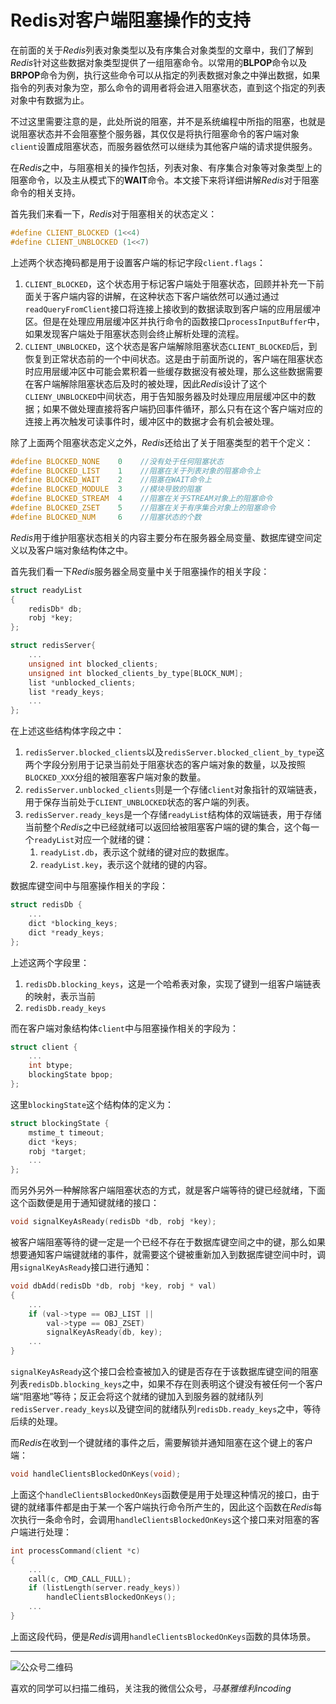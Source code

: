 # Redis对客户端阻塞操作的支持
在前面的关于*Redis*列表对象类型以及有序集合对象类型的文章中，我们了解到*Redis*针对这些数据对象类型提供了一组阻塞命令。以常用的**BLPOP**命令以及**BRPOP**命令为例，执行这些命令可以从指定的列表数据对象之中弹出数据，如果指令的列表对象为空，那么命令的调用者将会进入阻塞状态，直到这个指定的列表对象中有数据为止。

不过这里需要注意的是，此处所说的阻塞，并不是系统编程中所指的阻塞，也就是说阻塞状态并不会阻塞整个服务器，其仅仅是将执行阻塞命令的客户端对象`client`设置成阻塞状态，而服务器依然可以继续为其他客户端的请求提供服务。

在*Redis*之中，与阻塞相关的操作包括，列表对象、有序集合对象等对象类型上的阻塞命令，以及主从模式下的**WAIT**命令。本文接下来将详细讲解*Redis*对于阻塞命令的相关支持。

首先我们来看一下，*Redis*对于阻塞相关的状态定义：
```c
#define CLIENT_BLOCKED (1<<4)
#define CLIENT_UNBLOCKED (1<<7)
```
上述两个状态掩码都是用于设置客户端的标记字段`client.flags`：
1. `CLIENT_BLOCKED`，这个状态用于标记客户端处于阻塞状态，回顾并补充一下前面关于客户端内容的讲解，在这种状态下客户端依然可以通过通过`readQueryFromClient`接口将连接上接收到的数据读取到客户端的应用层缓冲区。但是在处理应用层缓冲区并执行命令的函数接口`processInputBuffer`中，如果发现客户端处于阻塞状态则会终止解析处理的流程。
1. `CLIENT_UNBLOCKED`，这个状态是客户端解除阻塞状态`CLIENT_BLOCKED`后，到恢复到正常状态前的一个中间状态。这是由于前面所说的，客户端在阻塞状态时应用层缓冲区中可能会累积着一些缓存数据没有被处理，那么这些数据需要在客户端解除阻塞状态后及时的被处理，因此*Redis*设计了这个`CLIENY_UNBLOCKED`中间状态，用于告知服务器及时处理应用层缓冲区中的数据；如果不做处理直接将客户端扔回事件循环，那么只有在这个客户端对应的连接上再次触发可读事件时，缓冲区中的数据才会有机会被处理。

除了上面两个阻塞状态定义之外，*Redis*还给出了关于阻塞类型的若干个定义：
```c
#define BLOCKED_NONE    0    //没有处于任何阻塞状态
#define BLOCKED_LIST    1    //阻塞在关于列表对象的阻塞命令上
#define BLOCKED_WAIT    2    //阻塞在WAIT命令上
#define BLOCKED_MODULE  3    //模块导致的阻塞
#define BLOCKED_STREAM  4    //阻塞在关于STREAM对象上的阻塞命令
#define BLOCKED_ZSET    5    //阻塞在关于有序集合对象上的阻塞命令
#define BLOCKED_NUM     6    //阻塞状态的个数
```

*Redis*用于维护阻塞状态相关的内容主要分布在服务器全局变量、数据库键空间定义以及客户端对象结构体之中。

首先我们看一下*Redis*服务器全局变量中关于阻塞操作的相关字段：
```c
struct readyList
{
    redisDb* db;
    robj *key;
};

struct redisServer{
    ...
    unsigned int blocked_clients;
    unsigned int blocked_clients_by_type[BLOCK_NUM];
    list *unblocked_clients;
    list *ready_keys;
    ...
};
```
在上述这些结构体字段之中：
1. `redisServer.blocked_clients`以及`redisServer.blocked_client_by_type`这两个字段分别用于记录当前处于阻塞状态的客户端对象的数量，以及按照`BLOCKED_XXX`分组的被阻塞客户端对象的数量。
1. `redisServer.unblocked_clients`则是一个存储`client`对象指针的双端链表，用于保存当前处于`CLIENT_UNBLOCKED`状态的客户端的列表。
1. `redisServer.ready_keys`是一个存储`readyList`结构体的双端链表，用于存储当前整个*Redis*之中已经就绪可以返回给被阻塞客户端的键的集合，这个每一个`readyList`对应一个就绪的键：
    1. `readyList.db`，表示这个就绪的键对应的数据库。
    1. `readyList.key`，表示这个就绪的键的内容。

数据库键空间中与阻塞操作相关的字段：
```c
struct redisDb {
    ...
    dict *blocking_keys;
    dict *ready_keys;
};
```
上述这两个字段里：
1. `redisDb.blocking_keys`，这是一个哈希表对象，实现了键到一组客户端链表的映射，表示当前
1. `redisDb.ready_keys`

而在客户端对象结构体`client`中与阻塞操作相关的字段为：
```c
struct client {
    ...
    int btype;
    blockingState bpop;
};
```

这里`blockingState`这个结构体的定义为：
```c
struct blockingState {
    mstime_t timeout;
    dict *keys;
    robj *target;
    ...
};
```


而另外另外一种解除客户端阻塞状态的方式，就是客户端等待的键已经就绪，下面这个函数便是用于通知键就绪的接口：
```c
void signalKeyAsReady(redisDb *db, robj *key);
```
被客户端阻塞等待的键一定是一个已经不存在于数据库键空间之中的键，那么如果想要通知客户端键就绪的事件，就需要这个键被重新加入到数据库键空间中时，调用`signalKeyAsReady`接口进行通知：
```c
void dbAdd(redisDb *db, robj *key, robj * val)
{
    ...
    if (val->type == OBJ_LIST ||
        val->type == OBJ_ZSET)
        signalKeyAsReady(db, key);
    ...
}
```
`signalKeyAsReady`这个接口会检查被加入的键是否存在于该数据库键空间的阻塞列表`redisDb.blocking_keys`之中，如果不存在则表明这个键没有被任何一个客户端“阻塞地”等待；反正会将这个就绪的键加入到服务器的就绪队列`redisServer.ready_keys`以及键空间的就绪队列`redisDb.ready_keys`之中，等待后续的处理。

而*Redis*在收到一个键就绪的事件之后，需要解锁并通知阻塞在这个键上的客户端：
```c
void handleClientsBlockedOnKeys(void);
```
上面这个`handleClientsBlockedOnKeys`函数便是用于处理这种情况的接口，由于键的就绪事件都是由于某一个客户端执行命令所产生的，因此这个函数在*Redis*每次执行一条命令时，会调用`handleClientsBlockedOnKeys`这个接口来对阻塞的客户端进行处理：
```c
int processCommand(client *c)
{
    ...
    call(c, CMD_CALL_FULL);
    if (listLength(server.ready_keys))
        handleClientsBlockedOnKeys();
    ...
}
```
上面这段代码，便是*Redis*调用`handleClientsBlockedOnKeys`函数的具体场景。

***
![公众号二维码](https://machiavelli-1301806039.cos.ap-beijing.myqcloud.com/qrcode_for_gh_836beef2355a_344.jpg)

喜欢的同学可以扫描二维码，关注我的微信公众号，*马基雅维利incoding*